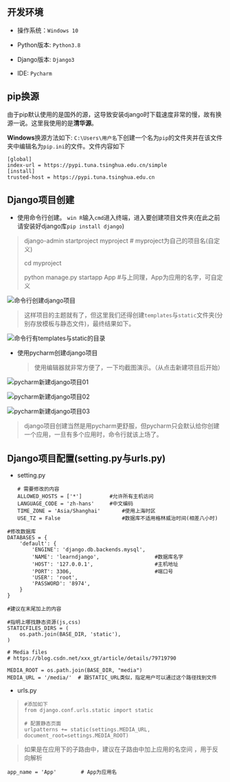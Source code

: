 ## 开发环境

- 操作系统：`Windows 10`

- Python版本: `Python3.8`

- Django版本: `Django3`

- IDE: `Pycharm`



## pip换源

由于pip默认使用的是国外的源，这导致安装django时下载速度非常的慢，故有换源一说。这里我使用的是**清华源**。

**Windows**换源方法如下: `C:\Users\用户名`下创建一个名为`pip`的文件夹并在该文件夹中编辑名为`pip.ini`的文件。文件内容如下

```[global]
[global]
index-url = https://pypi.tuna.tsinghua.edu.cn/simple
[install]
trusted-host = https://pypi.tuna.tsinghua.edu.cn
```

## Django项目创建

- 使用命令行创建。 `win R`输入`cmd`进入终端，进入要创建项目文件夹(在此之前请安装好django库`pip install django`)

> django-admin startproject myproject                        # myproject为自己的项目名(自定义)
>
> cd myproject
>
> python manage.py startapp App					   		 #与上同理，App为应用的名字，可自定义

![命令行创建django项目](C:\Users\flyingdigital\Desktop\随手小记来这里\python\django\img\命令行创建django项目.png)

> 这样项目的主题就有了，但这里我们还得创建`templates`与`static`文件夹(分别存放模板与静态文件)，最终结果如下。

![命令行有templates与static的目录](C:\Users\flyingdigital\Desktop\随手小记来这里\python\django\img\命令行有templates与static的目录.png)

- 使用pycharm创建django项目

  > 使用编辑器就非常方便了，一下均截图演示。（从点击新建项目后开始）

![pycharm新建django项目01](C:\Users\flyingdigital\Desktop\随手小记来这里\python\django\img\pycharm新建django项目01.png)

![pycharm新建django项目02](C:\Users\flyingdigital\Desktop\随手小记来这里\python\django\img\pycharm新建django项目02.png)

![pycharm新建django项目03](C:\Users\flyingdigital\Desktop\随手小记来这里\python\django\img\pycharm新建django项目03.png)



> django项目创建当然是用pycharm更舒服，但pycharm只会默认给你创建一个应用，一旦有多个应用时，命令行就该上场了。

## Django项目配置(setting.py与urls.py)

- setting.py

  ```
  # 需要修改的内容
  ALLOWED_HOSTS = ['*']			#允许所有主机访问
  LANGUAGE_CODE = 'zh-hans'		#中文编码
  TIME_ZONE = 'Asia/Shanghai'		#使用上海时区
  USE_TZ = False					#数据库不适用格林威治时间(相差八小时)
  ```

```
#修改数据库
DATABASES = {
    'default': {
        'ENGINE': 'django.db.backends.mysql',
        'NAME': 'learndjango',					#数据库名字
        'HOST': '127.0.0.1',					#主机地址
        'PORT': 3306,							#端口号	
        'USER': 'root',						
        'PASSWORD': '8974',
    }
}
```

```
#建议在末尾加上的内容

#指明上哪找静态资源(js,css)
STATICFILES_DIRS = (
    os.path.join(BASE_DIR, 'static'),
)

# Media files
# https://blog.csdn.net/xxx_gt/article/details/79719790

MEDIA_ROOT = os.path.join(BASE_DIR, "media")
MEDIA_URL = '/media/'  # 跟STATIC_URL类似，指定用户可以通过这个路径找到文件
```

- urls.py

> ```
> #添加如下
> from django.conf.urls.static import static
> 
> # 配置静态页面
> urlpatterns += static(settings.MEDIA_URL, document_root=settings.MEDIA_ROOT)
> ```

> 如果是在应用下的子路由中，建议在子路由中加上应用的名空间 ，用于反向解析

```
app_name = 'App' 		# App为应用名
```